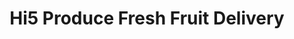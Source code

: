 ---
title: "Hi5 Produce Fresh Fruit Delivery"
url: /morgan-hill/hi5-produce-fresh-fruit-delivery/
shop: greengrocer
---